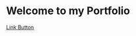 

<html lang="en">
<head>
  <title>Bootstrap 4 Example</title>
  <meta charset="utf-8">
  <meta name="viewport" content="width=device-width, initial-scale=1">
  <link rel="stylesheet" href="https://maxcdn.bootstrapcdn.com/bootstrap/4.5.2/css/bootstrap.min.css">
  <script src="https://ajax.googleapis.com/ajax/libs/jquery/3.5.1/jquery.min.js"></script>
  <script src="https://cdnjs.cloudflare.com/ajax/libs/popper.js/1.16.0/umd/popper.min.js"></script>
  <script src="https://maxcdn.bootstrapcdn.com/bootstrap/4.5.2/js/bootstrap.min.js"></script>
</head>
<body>

<div class="container-fluid">
  <h1>Welcome to my Portfolio</h1>
  <a href="https://github.com/elliottingey/Portfolio/blob/main/HTML%26CSS/HTMLtutorial.html" class="btn btn-info" role="button">Link Button</a>
</div>

</body>
</html> 
